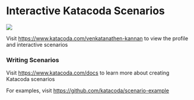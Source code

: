 # Interactive Katacoda Scenarios

[![](http://shields.katacoda.com/katacoda/venkatanathen-kannan/count.svg)](https://www.katacoda.com/venkatanathen-kannan "Get your profile on Katacoda.com")

Visit https://www.katacoda.com/venkatanathen-kannan to view the profile and interactive scenarios

### Writing Scenarios
Visit https://www.katacoda.com/docs to learn more about creating Katacoda scenarios

For examples, visit https://github.com/katacoda/scenario-example
